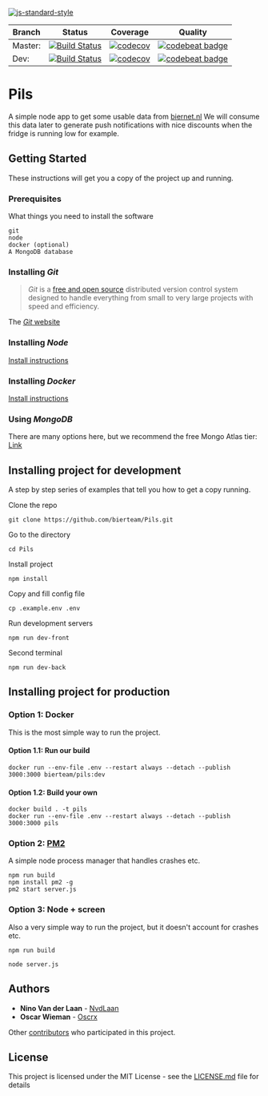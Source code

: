 [![js-standard-style](https://img.shields.io/badge/code%20style-standard-brightgreen.svg)](http://standardjs.com)

| Branch | Status | Coverage | Quality |
| --- | --- | --- | --- |
| Master: | [![Build Status](https://travis-ci.com/bierteam/Pils.svg?branch=master)](https://travis-ci.com/bierteam/Pils) | [![codecov](https://codecov.io/gh/bierteam/Pils/branch/master/graph/badge.svg)](https://codecov.io/gh/bierteam/Pils) | [![codebeat badge](https://codebeat.co/badges/8f7668ab-0b6f-4a88-b5c9-ba4e47171a2d)](https://codebeat.co/projects/github-com-bierteam-pils-master)
| Dev: | [![Build Status](https://travis-ci.com/bierteam/Pils.svg?branch=dev)](https://travis-ci.com/bierteam/Pils) | [![codecov](https://codecov.io/gh/bierteam/Pils/branch/dev/graph/badge.svg)](https://codecov.io/gh/bierteam/Pils) | [![codebeat badge](https://codebeat.co/badges/8f7668ab-0b6f-4a88-b5c9-ba4e47171a2d)](https://codebeat.co/projects/github-com-bierteam-pils-dev)

# Pils

A simple node app to get some usable data from [biernet.nl](https://biernet.nl/)
We will consume this data later to generate push notifications with nice discounts when the fridge is running low for example.

## Getting Started

These instructions will get you a copy of the project up and running.

### Prerequisites

What things you need to install the software

```
git
node
docker (optional)
A MongoDB database
```

### Installing *Git*

> *Git* is a [free and open source](http://git-scm.com/about/free-and-open-source) distributed version control system designed to handle everything from small to very large projects with speed and efficiency.

The [*Git* website](http://git-scm.com/)

### Installing *Node* 

[Install instructions](https://www.linode.com/docs/development/version-control/how-to-install-git-on-linux-mac-and-windows/)

### Installing *Docker* 

[Install instructions](https://docs.docker.com/install/)

### Using *MongoDB* 

There are many options here, but we recommend the free Mongo Atlas tier: [Link](https://www.mongodb.com/download-center/cloud
)

## Installing project for development

A step by step series of examples that tell you how to get a copy running.

Clone the repo

```
git clone https://github.com/bierteam/Pils.git
```

Go to the directory

```
cd Pils
```

Install project

```
npm install
```

Copy and fill config file

```
cp .example.env .env
```
Run development servers
```
npm run dev-front
```
Second terminal 
```
npm run dev-back
```
## Installing project for production
### Option 1: Docker
This is the most simple way to run the project.
#### Option 1.1: Run our build
```
docker run --env-file .env --restart always --detach --publish 3000:3000 bierteam/pils:dev
```
#### Option 1.2: Build your own
```
docker build . -t pils
docker run --env-file .env --restart always --detach --publish 3000:3000 pils
```

### Option 2: [PM2](https://pm2.keymetrics.io/)
A simple node process manager that handles crashes etc.
```
npm run build
npm install pm2 -g
pm2 start server.js
```

### Option 3: Node + screen
Also a very simple way to run the project, but it doesn't account for crashes etc.
```
npm run build

node server.js
```

## Authors

* **Nino Van der Laan** - [NvdLaan](https://github.com/NvdLaan)
* **Oscar Wieman** - [Oscrx](https://github.com/oscrx)

Other [contributors](https://github.com/bierteam/Pils/contributors) who participated in this project.

## License

This project is licensed under the MIT License - see the [LICENSE.md](LICENSE.md) file for details
